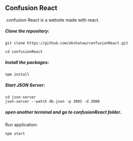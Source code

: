 ## **Confusion React**

​	confusion React is a website made with react.



##### Clone the repository:

	git clone https://github.com/akshataw/confusionReact.git
	
	cd confusionReact



##### Install the packages:

	npm install



##### Start JSON Server:

	cd json-server
	json-server --watch db.json -p 3001 -d 2000



##### open another terminal and go to confusionReact folder.

Run application:

	npm start


